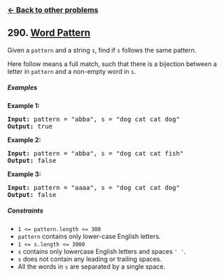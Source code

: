 ### [&#8592; Back to other problems](../../README.md)

## 290. [Word Pattern](https://leetcode.com/problems/word-pattern/)

Given a `pattern` and a string `s`, find if `s` follows the same pattern.

Here follow means a full match, such that there is a bijection between a letter in `pattern` and a
non-empty word in `s`.

##### Examples

**Example 1:**

<pre>
<b>Input:</b> pattern = "abba", s = "dog cat cat dog"
<b>Output:</b> true
</pre>

**Example 2:**

<pre>
<b>Input:</b> pattern = "abba", s = "dog cat cat fish"
<b>Output:</b> false
</pre>

**Example 3:**

<pre>
<b>Input:</b> pattern = "aaaa", s = "dog cat cat dog"
<b>Output:</b> false
</pre>

##### Constraints

* <code>1 <= pattern.length <= 300</code>
* `pattern` contains only lower-case English letters.
* <code>1 <= s.length <= 3000</code>
* `s` contains only lowercase English letters and spaces `' '`.
* `s` does not contain any leading or trailing spaces.
* All the words in `s` are separated by a single space.
